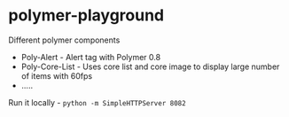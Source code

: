 # polymer-playground
Different polymer components

* Poly-Alert - Alert tag with Polymer 0.8 
* Poly-Core-List - Uses core list and core image to display large number of items with 60fps
* .....

Run it locally - `python -m SimpleHTTPServer 8082`

